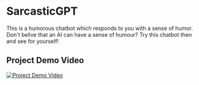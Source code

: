 # SarcasticGPT
This is a humorous chatbot which responds to you with a sense of humor. Don't belive that an AI can have a sense of humour? Try this chatbot then and see for yourself!

## Project Demo Video
[![Project Demo Video](http://img.youtube.com/vi/dvnTMj3Fmas/0.jpg)](http://www.youtube.com/watch?v=dvnTMj3Fmas)

